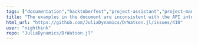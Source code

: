```yaml
---
tags: ["documentation","hacktoberfest","project-assistant","project-management","science","science-research","setup-tool","simulations"]
title: "The examples in the document are inconsistent with the API interface"
html_url: "https://github.com/JuliaDynamics/DrWatson.jl/issues/410"
user: "nighthink"
repo: "JuliaDynamics/DrWatson.jl"
---
```


